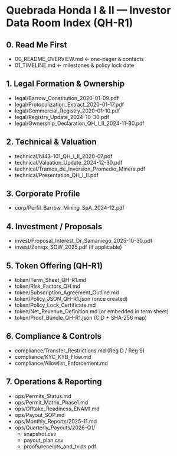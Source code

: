 # Quebrada Honda I & II — Investor Data Room Index (QH-R1)

## 0. Read Me First
- 00_README_OVERVIEW.md  ← one-pager & contacts
- 01_TIMELINE.md         ← milestones & policy lock date

## 1. Legal Formation & Ownership
- legal/Barrow_Constitution_2020-01-09.pdf
- legal/Protocolization_Extract_2020-01-17.pdf
- legal/Commercial_Registry_2020-01-10.pdf
- legal/Registry_Update_2024-10-30.pdf
- legal/Ownership_Declaration_QH_I_II_2024-11-30.pdf

## 2. Technical & Valuation
- technical/NI43-101_QH_I_II_2020-07.pdf
- technical/Valuation_Update_2024-12-30.pdf
- technical/Tramos_de_Inversion_Promedio_Minera.pdf
- technical/Presentation_QH_I_II.pdf

## 3. Corporate Profile
- corp/Perfil_Barrow_Mining_SpA_2024-12.pdf

## 4. Investment / Proposals
- invest/Proposal_Interest_Dr_Samaniego_2025-10-30.pdf
- invest/Zoniqx_SOW_2025.pdf (if applicable)

## 5. Token Offering (QH-R1)
- token/Term_Sheet_QH-R1.md
- token/Risk_Factors_QH.md
- token/Subscription_Agreement_Outline.md
- token/Policy_JSON_QH-R1.json (once created)
- token/Policy_Lock_Certificate.md   
- token/Net_Revenue_Definition.md    (or embedded in term sheet)
- token/Proof_Bundle_QH-R1.json      (CID + SHA-256 map)

## 6. Compliance & Controls
- compliance/Transfer_Restrictions.md (Reg D / Reg S)
- compliance/KYC_KYB_Flow.md
- compliance/Allowlist_Enforcement.md

## 7. Operations & Reporting
- ops/Permits_Status.md
- ops/Permit_Matrix_Phase1.md
- ops/Offtake_Readiness_ENAMI.md
- ops/Payout_SOP.md
- ops/Monthly_Reports/2025-11.md
- ops/Quarterly_Payouts/2026-Q1/
  - snapshot.csv
  - payout_plan.csv
  - proofs/receipts_and_txids.pdf

